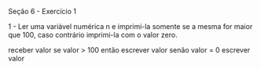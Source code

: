 Seção 6 - Exercício 1

1 - Ler uma variável numérica n e imprimi-la somente se a mesma for maior que 100, caso contrário imprimi-la com o valor zero.

receber valor
se valor > 100 então
    escrever valor
senão
    valor = 0
    escrever valor